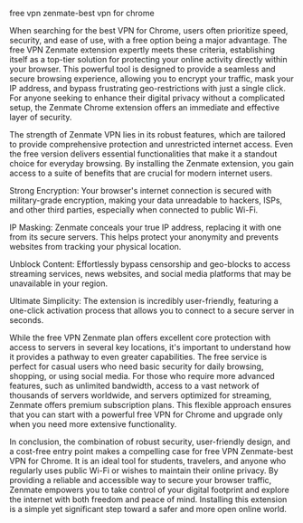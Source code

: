 free vpn zenmate-best vpn for chrome


When searching for the best VPN for Chrome, users often prioritize speed, security, and ease of use, with a free option being a major advantage. The free VPN Zenmate extension expertly meets these criteria, establishing itself as a top-tier solution for protecting your online activity directly within your browser. This powerful tool is designed to provide a seamless and secure browsing experience, allowing you to encrypt your traffic, mask your IP address, and bypass frustrating geo-restrictions with just a single click. For anyone seeking to enhance their digital privacy without a complicated setup, the Zenmate Chrome extension offers an immediate and effective layer of security.



The strength of Zenmate VPN lies in its robust features, which are tailored to provide comprehensive protection and unrestricted internet access. Even the free version delivers essential functionalities that make it a standout choice for everyday browsing. By installing the Zenmate extension, you gain access to a suite of benefits that are crucial for modern internet users.




Strong Encryption: Your browser's internet connection is secured with military-grade encryption, making your data unreadable to hackers, ISPs, and other third parties, especially when connected to public Wi-Fi.


IP Masking: Zenmate conceals your true IP address, replacing it with one from its secure servers. This helps protect your anonymity and prevents websites from tracking your physical location.


Unblock Content: Effortlessly bypass censorship and geo-blocks to access streaming services, news websites, and social media platforms that may be unavailable in your region.


Ultimate Simplicity: The extension is incredibly user-friendly, featuring a one-click activation process that allows you to connect to a secure server in seconds.





While the free VPN Zenmate plan offers excellent core protection with access to servers in several key locations, it's important to understand how it provides a pathway to even greater capabilities. The free service is perfect for casual users who need basic security for daily browsing, shopping, or using social media. For those who require more advanced features, such as unlimited bandwidth, access to a vast network of thousands of servers worldwide, and servers optimized for streaming, Zenmate offers premium subscription plans. This flexible approach ensures that you can start with a powerful free VPN for Chrome and upgrade only when you need more extensive functionality.



In conclusion, the combination of robust security, user-friendly design, and a cost-free entry point makes a compelling case for free VPN Zenmate-best VPN for Chrome. It is an ideal tool for students, travelers, and anyone who regularly uses public Wi-Fi or wishes to maintain their online privacy. By providing a reliable and accessible way to secure your browser traffic, Zenmate empowers you to take control of your digital footprint and explore the internet with both freedom and peace of mind. Installing this extension is a simple yet significant step toward a safer and more open online world.
